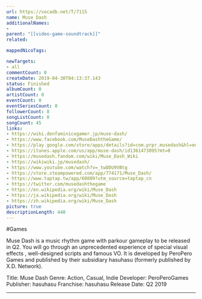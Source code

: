 ```yaml
---
url: https://vocadb.net/T/7115
name: Muse Dash
additionalNames: 
- 
parent: "[[video-game-soundtrack]]"
related:

mappedNicoTags:

newTargets:
- all
commentCount: 0
createDate: 2019-04-30T04:13:37.143
status: Finished
albumCount: 0
artistCount: 0
eventCount: 0
eventSeriesCount: 0
followerCount: 8
songListCount: 0
songCount: 45
links: 
- https://wiki.denfaminicogamer.jp/muse-dash/
- https://www.facebook.com/MuseDashtheGame/
- https://play.google.com/store/apps/details?id=com.prpr.musedash&hl=en
- https://itunes.apple.com/us/app/muse-dash/id1361473095?mt=8
- https://musedash.fandom.com/wiki/Muse_Dash_Wiki
- https://wikiwiki.jp/musedash/
- https://www.youtube.com/watch?v=_twDDU9VBtg
- https://store.steampowered.com/app/774171/Muse_Dash/
- https://www.taptap.tw/app/60809?utm_source=taptap_cn
- https://twitter.com/musedashthegame
- https://en.wikipedia.org/wiki/Muse_Dash
- https://ja.wikipedia.org/wiki/Muse_Dash
- https://zh.wikipedia.org/wiki/Muse_Dash
picture: true
descriptionLength: 440
---
```


#Games

Muse Dash is a music rhythm game with parkour gameplay to be released in Q2. You will go through an unprecedented experience of special visual effects , well-designed scripts and famous VO. It is developed by PeroPero Games and published by their subsidiary hasuhasu (formerly published by X.D. Network).

Title: Muse Dash
Genre: Action, Casual, Indie
Developer: PeroPeroGames
Publisher: hasuhasu 
Franchise: hasuhasu 
Release Date: Q2 2019

---

